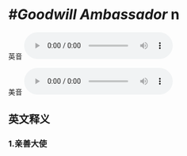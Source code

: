 # ***\#Goodwill Ambassador*** n
英音
<audio src="./media/Goodwill Ambassador1_AAC.aac" controls="controls"></audio>

美音
<audio src="./media/Goodwill Ambassador2.aac" controls="controls"></audio>



  

英文释义
---
### 1.**亲善大使**  


